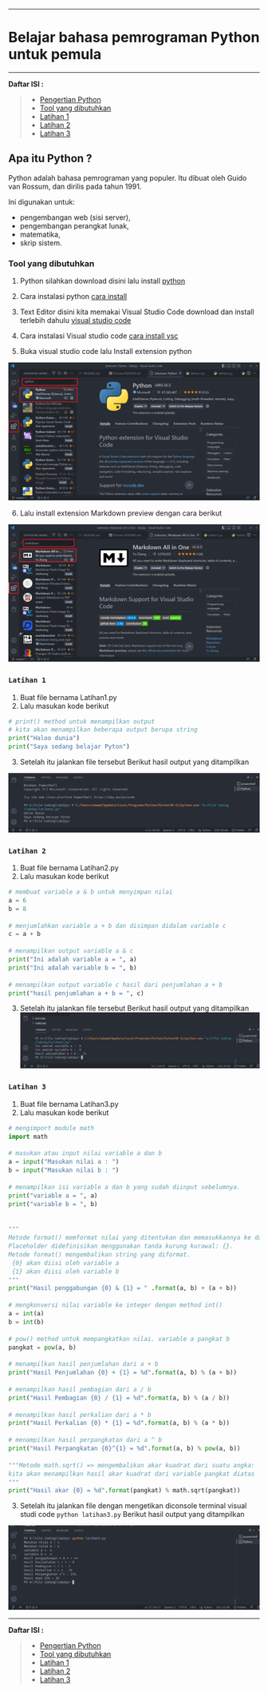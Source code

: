 ___
# Belajar bahasa pemrograman Python untuk pemula
___
**Daftar ISI :**
 > - [Pengertian Python](#apa-itu-python)
 > - [Tool yang dibutuhkan](#tool-yang-dibutuhkan)
 > - [Latihan 1](#latihan-1)
 > - [Latihan 2](#latihan-2)
 > - [Latihan 3](#latihan-3)
## Apa itu Python ?
Python adalah bahasa pemrograman yang populer. Itu dibuat oleh Guido van Rossum, dan dirilis pada tahun 1991.

Ini digunakan untuk:

- pengembangan web (sisi server),
- pengembangan perangkat lunak,
- matematika,
- skrip sistem.

### Tool yang dibutuhkan
1. Python silahkan download disini lalu install [python](https://www.python.org/downloads/)
2. Cara instalasi python [cara install](https://www.petanikode.com/python-windows/)

3. Text Editor disini kita memakai Visual Studio Code download dan install terlebih dahulu [visual studio code](https://code.visualstudio.com/download/)

4. Cara instalasi Visual studio code [cara install vsc](https://www.rsetiawan.com/2022/08/cara-install-visual-studio-code.html/)

5. Buka visual studio code lalu Install extension python

![py](img/py.png)

6. Lalu install extension Markdown preview dengan cara berikut

![md](img/md.png)


### `Latihan 1`
1. Buat file bernama Latihan1.py
2. Lalu masukan kode berikut

```python
# print() method untuk menampilkan output
# kita akan menampilkan beberapa output berupa string
print("Haloo dunia")
print("Saya sedang belajar Pyton")
```
3. Setelah itu jalankan file tersebut
Berikut hasil output yang ditampilkan

![hasil 1](img/hasil1.png)

### `Latihan 2`
1. Buat file bernama Latihan2.py
2. Lalu masukan kode berikut

```python
# membuat variable a & b untuk menyimpan nilai
a = 6
b = 8

# menjumlahkan variable a + b dan disimpan didalam variable c
c = a + b

# menampilkan output variable a & c
print("Ini adalah variable a = ", a)
print("Ini adalah variable b = ", b)

# menampilkan output variable c hasil dari penjumlahan a + b
print("hasil penjumlahan a + b = ", c)

```
3. Setelah itu jalankan file tersebut
Berikut hasil output yang ditampilkan
![hasil 2](img/hasil2.png)

### `Latihan 3`
1. Buat file bernama Latihan3.py
2. Lalu masukan kode berikut

```python
# mengimport module math
import math

# masukan atau input nilai variable a dan b
a = input("Masukan nilai a : ")
b = input("Masukan nilai b : ")

# menampilkan isi variable a dan b yang sudah diinput sebelumnya.
print("variable a = ", a)
print("variable b = ", b)


"""
Metode format() memformat nilai yang ditentukan dan memasukkannya ke dalam placeholder string.
Placeholder didefinisikan menggunakan tanda kurung kurawal: {}.
Metode format() mengembalikan string yang diformat.
 {0} akan diisi oleh variable a
 {1} akan diisi oleh variable b
"""
print("Hasil penggabungan {0} & {1} = " .format(a, b) + (a + b))

# mengkonversi nilai variable ke integer dengan method int()
a = int(a)
b = int(b)

# pow() method untuk mempangkatkan nilai. variable a pangkat b
pangkat = pow(a, b)

# menampilkan hasil penjumlahan dari a + b
print("Hasil Penjumlahan {0} + {1} = %d".format(a, b) % (a + b))

# menampilkan hasil pembagian dari a / b
print("Hasil Pembagian {0} / {1} = %d".format(a, b) % (a / b))

# menampilkan hasil perkalian dari a * b
print("Hasil Perkalian {0} * {1} = %d".format(a, b) % (a * b))

# menampilkan hasil perpangkatan dari a ^ b
print("Hasil Perpangkatan {0}^{1} = %d".format(a, b) % pow(a, b))

"""Metode math.sqrt() => mengembalikan akar kuadrat dari suatu angka:
kita akan menampilkan hasil akar kuadrat dari variable pangkat diatas
"""
print("Hasil akar {0} = %d".format(pangkat) % math.sqrt(pangkat))


```
3. Setelah itu jalankan file dengan mengetikan diconsole terminal visual studi code  `python latihan3.py`
Berikut hasil output yang ditampilkan

![hasil 3](img/hasil3.png)

____
**Daftar ISI :**
 > - [Pengertian Python](#apa-itu-python)
 > - [Tool yang dibutuhkan](#tool-yang-dibutuhkan)
 > - [Latihan 1](#latihan-1)
 > - [Latihan 2](#latihan-2)
 > - [Latihan 3](#latihan-3)